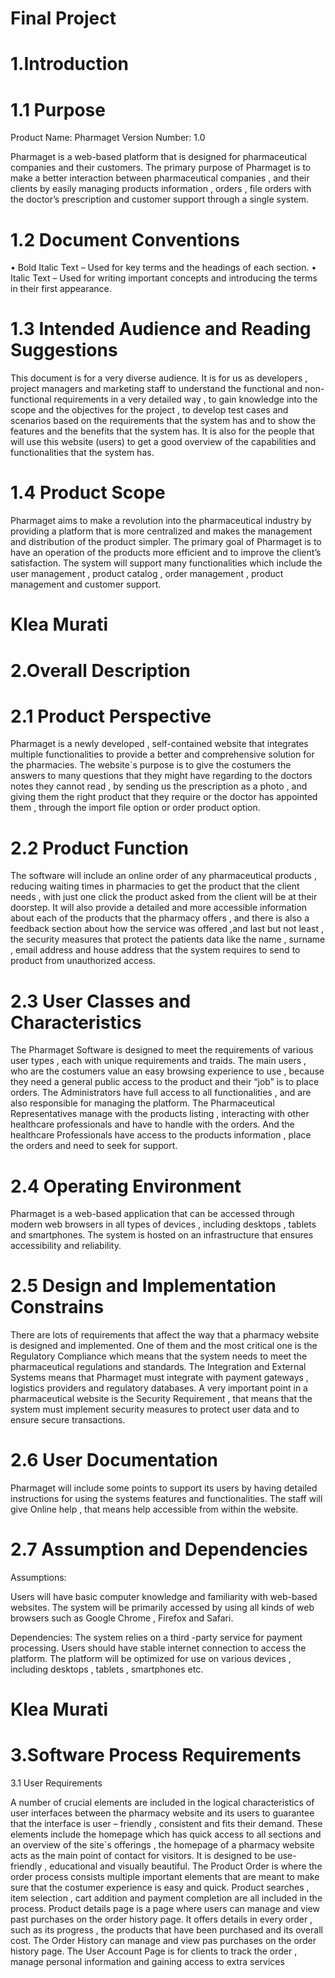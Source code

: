 # Final Project 
# 1.Introduction

# 1.1	Purpose

Product Name: Pharmaget
Version Number: 1.0

Pharmaget is a web-based platform that is designed for pharmaceutical companies and their customers.
The primary purpose of Pharmaget is to make a better interaction between pharmaceutical companies , and their clients by easily managing products information , orders , file orders with the doctor’s prescription and customer support through a single system.
# 1.2	Document Conventions

•	Bold Italic Text – Used for key terms and the headings of each section.
•	Italic Text – Used for writing important concepts and introducing the terms in their first appearance.

# 1.3	Intended Audience and Reading Suggestions

This document is for a very diverse audience.
It is for us as developers , project managers and marketing staff to understand the functional and non-functional requirements in a very detailed way , to gain knowledge into the scope and the objectives for the project , to develop test cases and scenarios based on the requirements that the system has and to show the features and the benefits that the system has.
It is also for the people that will use this website (users) to get a good overview of the capabilities and functionalities that the system has.

# 1.4 Product Scope

Pharmaget aims to make a revolution into the pharmaceutical industry by providing a platform that is more centralized and makes the management and distribution of the product simpler.
The primary goal of Pharmaget is to have an operation of the products more efficient and to improve the client’s satisfaction.
The system will support many functionalities which include the user management , product catalog , order management , product management and customer support.
# Klea Murati

# 2.Overall Description

# 2.1 Product Perspective 

Pharmaget is a newly developed , self-contained website that integrates multiple functionalities to provide a better and comprehensive solution for the pharmacies.
The website´s purpose is to give the costumers the answers to many questions that they might have regarding to the doctors notes they cannot read , by sending us the prescription as a photo , and giving them the right product that they require or the doctor has appointed them , through the import file option or order product option.

# 2.2 Product Function

The software will include an online order of any pharmaceutical products , reducing waiting times in pharmacies to get the product that the client needs , with just one click the product asked from the client will be at their doorstep.
It will also provide a detailed and more accessible information about each of the products that the pharmacy offers , and there is also a feedback section about how the service was offered ,and last but not least , the security measures that protect the patients data like the name , surname , email address and house address that the system requires to send to product from unauthorized access.


# 2.3 User Classes and Characteristics

The Pharmaget Software is designed to meet the requirements of various user types  , each with unique requirements and traids.
The main users , who are the costumers value an easy browsing experience to use , because they need a general public access to the product and their “job” is to place orders. The Administrators have full access to all functionalities , and are also responsible for managing the platform.
The Pharmaceutical Representatives manage with the products listing , interacting with other healthcare professionals and have to handle with the orders.
And the healthcare Professionals have access to the products information , place the orders and need to seek for support.


# 2.4 Operating Environment

Pharmaget is a web-based application that can be accessed through modern web browsers in all types of devices , including desktops , tablets and smartphones.
The system is hosted on an infrastructure that ensures accessibility and reliability.

# 2.5 Design and Implementation Constrains

There are lots of requirements that affect the way that a pharmacy website is designed and implemented.
One of them and the most critical one is the Regulatory Compliance which means that the system needs to meet the pharmaceutical regulations and standards.
The Integration and External Systems means that Pharmaget must integrate with payment gateways , logistics providers and regulatory databases.
A very important point in a pharmaceutical website is the Security Requirement , that means that the system must implement security measures to protect user data and to ensure secure transactions.

# 2.6 User Documentation

Pharmaget will include some points to support its users by having detailed instructions for using the systems features and functionalities.
The staff will give Online help , that means help accessible from within the website.

# 2.7 Assumption and Dependencies

Assumptions:

Users will have basic computer knowledge and familiarity with web-based websites.
The system will be primarily accessed by using all kinds of web browsers such as Google Chrome , Firefox and Safari.

Dependencies:
The system relies on a third -party service for payment processing.
Users should have stable internet connection to access the platform.
The platform will be optimized for use on various devices , including desktops , tablets , smartphones etc.
# Klea Murati


# 3.Software Process Requirements
3.1 User Requirements
 
A number of crucial elements are included in the logical characteristics of user interfaces between the pharmacy website and its users to guarantee that the interface is user – friendly , consistent and fits their demand.
These elements include the homepage which has quick access to all sections and an overview of the site´s offerings , the homepage of a pharmacy website acts as the main point of contact for visitors. It is designed to be use-friendly , educational and visually beautiful.
The Product Order is where  the order process consists multiple important elements that are meant to make sure that the costumer experience is easy and quick. Product searches , item selection , cart addition and payment completion are all included in the process.
Product details page is a page where users can manage and view past purchases on the order history page. It offers details in every order , such as its progress , the products that have been purchased and its overall cost.
The Order History can manage and view pas purchases on the order history page.
The User Account Page is for clients to track the order , manage personal information and gaining access to extra services 

 



 
 
 

 
 
